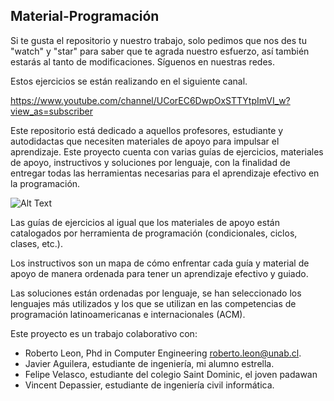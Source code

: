 ## Material-Programación

Si te gusta el repositorio y nuestro trabajo, solo pedimos que nos des tu "watch" y "star" para saber que te agrada nuestro esfuerzo, así también estarás al tanto de modificaciones. Síguenos en nuestras redes.

Estos ejercicios se están realizando en el siguiente canal.

https://www.youtube.com/channel/UCorEC6DwpOxSTTYtpImVI_w?view_as=subscriber

Este repositorio está dedicado a aquellos profesores, estudiante y autodidactas que necesiten materiales de apoyo para impulsar el aprendizaje. Este proyecto cuenta con varias guías de ejercicios, materiales de apoyo, instructivos y soluciones por lenguaje, con la finalidad de entregar todas las herramientas necesarias para el aprendizaje efectivo en la programación.

![Alt Text](https://media.giphy.com/media/fhAwk4DnqNgw8/source.gif)

Las guías de ejercicios al igual que los materiales de apoyo están catalogados por herramienta de programación (condicionales, ciclos, clases, etc.).

Los instructivos son un mapa de cómo enfrentar cada guía y material de apoyo de manera ordenada para tener un aprendizaje efectivo y guiado.

Las soluciones están ordenadas por lenguaje, se han seleccionado los lenguajes más utilizados y los que se utilizan en las competencias de programación latinoamericanas e internacionales (ACM). 

Este proyecto es un trabajo colaborativo con:
- Roberto Leon, Phd in Computer Engineering roberto.leon@unab.cl.
- Javier Aguilera, estudiante de ingeniería, mi alumno estrella.
- Felipe Velasco, estudiante del colegio Saint Dominic, el joven padawan
- Vincent Depassier, estudiante de ingeniería civil informática.

